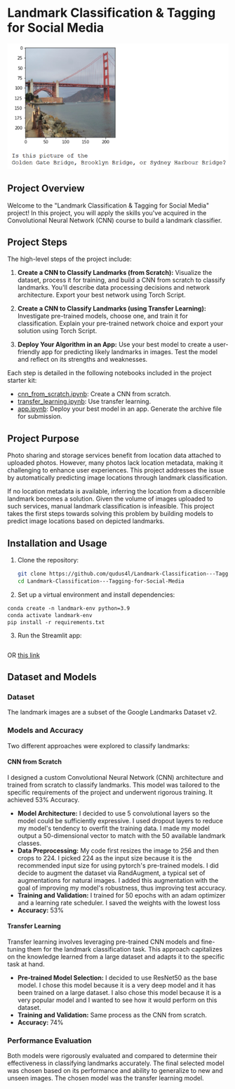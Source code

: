# Landmark Classification & Tagging for Social Media

![Landmark Examples](static_images/sample_landmark_output.png) <!-- Replace with an appropriate image showcasing your project -->

## Project Overview

Welcome to the "Landmark Classification & Tagging for Social Media" project! In this project, you will apply the skills you've acquired in the Convolutional Neural Network (CNN) course to build a landmark classifier.

## Project Steps

The high-level steps of the project include:

1. **Create a CNN to Classify Landmarks (from Scratch):** Visualize the dataset, process it for training, and build a CNN from scratch to classify landmarks. You'll describe data processing decisions and network architecture. Export your best network using Torch Script.

2. **Create a CNN to Classify Landmarks (using Transfer Learning):** Investigate pre-trained models, choose one, and train it for classification. Explain your pre-trained network choice and export your solution using Torch Script.

3. **Deploy Your Algorithm in an App:** Use your best model to create a user-friendly app for predicting likely landmarks in images. Test the model and reflect on its strengths and weaknesses.

Each step is detailed in the following notebooks included in the project starter kit:

- [cnn_from_scratch.ipynb](cnn_from_scratch.ipynb): Create a CNN from scratch.
- [transfer_learning.ipynb](transfer_learning.ipynb): Use transfer learning.
- [app.ipynb](app.ipynb): Deploy your best model in an app. Generate the archive file for submission.

## Project Purpose

Photo sharing and storage services benefit from location data attached to uploaded photos. However, many photos lack location metadata, making it challenging to enhance user experiences. This project addresses the issue by automatically predicting image locations through landmark classification.

If no location metadata is available, inferring the location from a discernible landmark becomes a solution. Given the volume of images uploaded to such services, manual landmark classification is infeasible. This project takes the first steps towards solving this problem by building models to predict image locations based on depicted landmarks.

## Installation and Usage

1. Clone the repository:

   ```bash
   git clone https://github.com/qudus4l/Landmark-Classification---Tagging-for-Social-Media.git
   cd Landmark-Classification---Tagging-for-Social-Media

2. Set up a virtual environment and install dependencies:
```
conda create -n landmark-env python=3.9
conda activate landmark-env
pip install -r requirements.txt
```

3. Run the Streamlit app:
```streamlit run app.py
```
OR [this link](https://qudus4landmark.streamlit.app)

## Dataset and Models

### Dataset

The landmark images are a subset of the Google Landmarks Dataset v2.

### Models and Accuracy

Two different approaches were explored to classify landmarks:

#### CNN from Scratch

I designed a custom Convolutional Neural Network (CNN) architecture and trained from scratch to classify landmarks. This model was tailored to the specific requirements of the project and underwent rigorous training. It achieved 53% Accuracy.

- **Model Architecture:** I decided to use 5 convolutional layers so the model could be sufficiently expressive. I used dropout layers to reduce my model's tendency to overfit the training data. I made my model output a 50-dimensional vector to match with the 50 available landmark classes.
- **Data Preprocessing:**  My code first resizes the image to 256 and then crops to 224. I picked 224 as the input size because it is the recommended input size for using pytorch's pre-trained models. I did decide to augment the dataset via RandAugment, a typical set of augmentations for natural images. I added this augmentation with the goal of improving my model's robustness, thus improving test accuracy.
- **Training and Validation:** I trained for 50 epochs with an adam optimizer and a learning rate scheduler. I saved the weights with the lowest loss
- **Accuracy:** 53%

#### Transfer Learning

Transfer learning involves leveraging pre-trained CNN models and fine-tuning them for the landmark classification task. This approach capitalizes on the knowledge learned from a large dataset and adapts it to the specific task at hand.

- **Pre-trained Model Selection:** I decided to use ResNet50 as the base model. I chose this model because it is a very deep model and it has been trained on a large dataset. I also chose this model because it is a very popular model and I wanted to see how it would perform on this dataset.
- **Training and Validation:** Same process as the CNN from scratch.
- **Accuracy:** 74%

### Performance Evaluation

Both models were rigorously evaluated and compared to determine their effectiveness in classifying landmarks accurately. The final selected model was chosen based on its performance and ability to generalize to new and unseen images. The chosen model was the transfer learning model.


